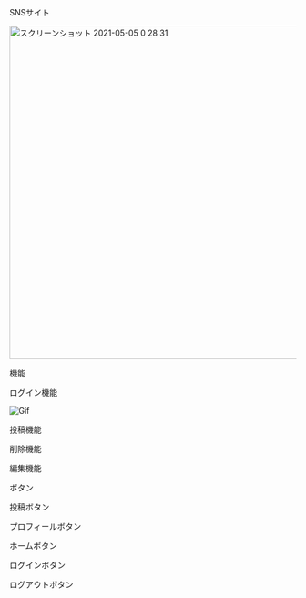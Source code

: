 SNSサイト

<img width="585" alt="スクリーンショット 2021-05-05 0 28 31" src="https://user-images.githubusercontent.com/66195678/117028715-eebbf000-ad38-11eb-82b3-0b77f85e6d1d.png">

機能

ログイン機能

![Gif](https://user-images.githubusercontent.com/66195678/117163832-0198f800-adff-11eb-9147-408f8defbfd2.gif)


投稿機能



削除機能



編集機能



ボタン

投稿ボタン



プロフィールボタン



ホームボタン



ログインボタン



ログアウトボタン



